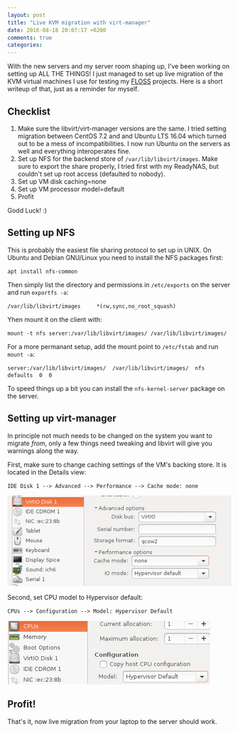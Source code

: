 ```yaml
---
layout: post
title: "Live KVM migration with virt-manager"
date: 2016-08-18 20:07:17 +0200
comments: true
categories:
---
```


With the new servers and my server room shaping up, I've been working on
setting up ALL THE THINGS!  I just managed to set up live migration of
the KVM virtual machines I use for testing my [FLOSS][1] projects.  Here
is a short writeup of that, just as a reminder for myself.

## Checklist

1. Make sure the libvirt/virt-manager versions are the same.
   I tried setting migration between CentOS 7.2 and and Ubuntu LTS 16.04
   which turned out to be a mess of incompatibilities.  I now run Ubuntu
   on the servers as well and everything interoperates fine.
2. Set up NFS for the backend store of `/var/lib/libvirt/images`.  Make
   sure to export the share properly, I tried first with my ReadyNAS, but
   couldn't set up root access (defaulted to nobody).
3. Set up VM disk caching=none
4. Set up VM processor model=default
5. Profit

Godd Luck! :)

<!-- more -->

## Setting up NFS

This is probably the easiest file sharing protocol to set up in UNIX.
On Ubuntu and Debian GNU/Linux you need to install the NFS packages
first:

    apt install nfs-common

Then simply list the directory and permissions in `/etc/exports` on the
server and run `exportfs -a`:

    /var/lib/libvirt/images		*(rw,sync,no_root_squash)

Yhen mount it on the client with:

    mount -t nfs server:/var/lib/libvirt/images/ /var/lib/libvirt/images/

For a more permanant setup, add the mount point to `/etc/fstab` and run
`mount -a`:

    server:/var/lib/libvirt/images/  /var/lib/libvirt/images/  nfs  defaults  0  0

To speed things up a bit you can install the `nfs-kernel-server` package
on the server.

## Setting up virt-manager

In principle not much needs to be changed on the system you want to
migrate *from*, only a few things need tweaking and libvirt will give
you warnings along the way.

First, make sure to change caching settings of the VM's backing store.
It is located in the Details view:

    IDE Disk 1 --> Advanced --> Performance --> Cache mode: none

<img class="center" src="/images/migrate-disk-nocache.png">

Second, set CPU model to Hypervisor default:

    CPUs --> Configuration --> Model: Hypervisor Default

<img class="center" src="/images/migrate-cpu-default.png">

## Profit!

That's it, now live migration from your laptop to the server should work.


[1]: https://en.wikipedia.org/wiki/Free_and_open-source_software

<!--
  -- Local Variables:
  -- mode: markdown
  -- End:
  -->

